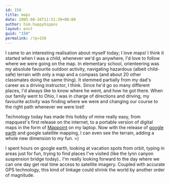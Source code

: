 ```yaml
---
id: 158
title: maps
date: 2005-08-26T11:51:39+00:00
author: him.happyhippos
layout: post
guid: "158"
permalink: /?p=158
---
```

I came to an interesting realisation about myself today; I love maps! I think it started when I was a child, whenever we'd go anywhere, I'd love to follow where we were going on the map. In elementary school, orienteering was my absolute favourite outdoor activity, navigating hazardous (albeit child-safe) terrain with only a map and a compass (and about 20 other classmates doing the same thing). It stemmed partially from my dad's career as a driving instructor, I think. Since he'd go so many different places, I'd always like to know where he went, and how he got there. When our family went to Ohio, I was in charge of directions and driving, my favourite activity was finding where we were and changing our course to the right path whenever we were lost!

Technology today has made this hobby of mine really easy, from mapquest's first release on the internet, to a portable version of digital maps in the form of [Mappoint](http://mappoint.msn.com/) on my laptop. Now with the release of [google earth](http://earth.google.com) and google satellite mapping, I can even see the terrain, adding a whole new dimension to my fun. =)

I spent hours on google earth, looking at vacation spots from orbit, typing in areas just for fun, trying to find places I've visited (like the lynn canyon suspension bridge today).. I'm really looking forward to the day where we can one day get real time access to satellite imagery. Coupled with accurate GPS technology, this kind of linkage could shrink the world by another order of magnitude.